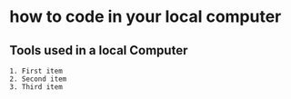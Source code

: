 # how to code in your local computer
## Tools used in a local Computer 
	1. First item
	2. Second item
	3. Third item

